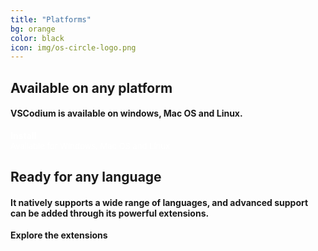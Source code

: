 ```yaml
---
title: "Platforms"
bg: orange
color: black
icon: img/os-circle-logo.png
---
```



## Available on any platform

#### VSCodium is available on windows, Mac OS and Linux.

<div class="link-button">
<a href="#install" style="color: white;text-decoration:none;">
<b>Install</b><br>
<font size="-1">Available for Windows, Mac OS and Linux</font>
</a>
</div>




## Ready for any language

#### It natively supports a wide range of languages, and advanced support can be added through its powerful extensions.


<div class="link-button intro-text">
    <b>Explore the extensions</b><br>
</div>